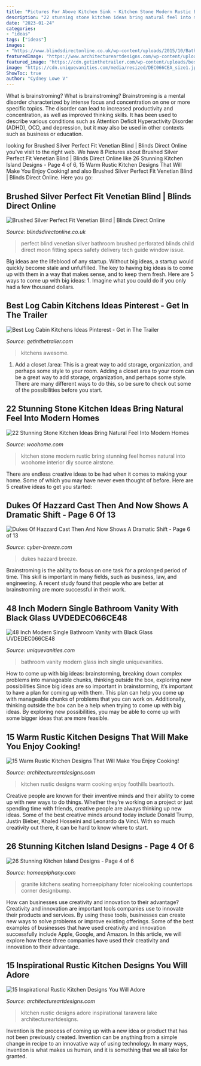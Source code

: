 ```yaml
---
title: "Pictures For Above Kitchen Sink ~ Kitchen Stone Modern Rustic Bring Stunning Feel Homes Natural Into Woohome Interior Diy Source Airstone"
description: "22 stunning stone kitchen ideas bring natural feel into modern homes"
date: "2023-01-24"
categories:
- "ideas"
tags: ["ideas"]
images:
- "https://www.blindsdirectonline.co.uk/wp-content/uploads/2015/10/Bathroom_P_Cosmo_BrushedSilver950_Issue_002.jpg"
featuredImage: "https://www.architectureartdesigns.com/wp-content/uploads/2016/08/15-Inspirational-Rustic-Kitchen-Designs-You-Will-Adore-7.jpg"
featured_image: "https://cdn.getinthetrailer.com/wp-content/uploads/best-log-cabin-kitchens-ideas-pinterest_153038.jpg"
image: "https://cdn.uniquevanities.com/media/resized/DEC066CEA_size1.jpg"
ShowToc: true
author: "Cydney Lowe V"
---
```



What is brainstroming?
What is brainstroming? Brainstroming is a mental disorder characterized by intense focus and concentration on one or more specific topics. The disorder can lead to increased productivity and concentration, as well as improved thinking skills. It has been used to describe various conditions such as Attention Deficit Hyperactivity Disorder (ADHD), OCD, and depression, but it may also be used in other contexts such as business or education.

	

		
looking for Brushed Silver Perfect Fit Venetian Blind | Blinds Direct Online you've visit to the right web. We have 8 Pictures about Brushed Silver Perfect Fit Venetian Blind | Blinds Direct Online like 26 Stunning Kitchen Island Designs - Page 4 of 6, 15 Warm Rustic Kitchen Designs That Will Make You Enjoy Cooking! and also Brushed Silver Perfect Fit Venetian Blind | Blinds Direct Online. Here you go:
		
    
## Brushed Silver Perfect Fit Venetian Blind | Blinds Direct Online

<img loading=lazy src="https://www.blindsdirectonline.co.uk/wp-content/uploads/2015/10/Bathroom_P_Cosmo_BrushedSilver950_Issue_002.jpg" onerror="this.onerror=null;this.src='https://tse3.mm.bing.net/th?id=OIP.CGRRVck1A8ihaWF1KtIgvwHaJ4&amp;pid=15.1';" alt="Brushed Silver Perfect Fit Venetian Blind | Blinds Direct Online">

_Source: blindsdirectonline.co.uk_

>perfect blind venetian silver bathroom brushed perforated blinds child direct moon fitting specs safety delivery tech guide window issue. 

	

Big ideas are the lifeblood of any startup. Without big ideas, a startup would quickly become stale and unfulfilled. The key to having big ideas is to come up with them in a way that makes sense, and to keep them fresh. Here are 5 ways to come up with big ideas: 1. Imagine what you could do if you only had a few thousand dollars.

    
## Best Log Cabin Kitchens Ideas Pinterest - Get In The Trailer

<img loading=lazy src="https://cdn.getinthetrailer.com/wp-content/uploads/best-log-cabin-kitchens-ideas-pinterest_153038.jpg" onerror="this.onerror=null;this.src='https://tse3.mm.bing.net/th?id=OIP.jrP-HV40xwn88A1YbKHF0QHaLZ&amp;pid=15.1';" alt="Best Log Cabin Kitchens Ideas Pinterest - Get in The Trailer">

_Source: getinthetrailer.com_

>kitchens awesome. 

	

1. Add a closet /area: This is a great way to add storage, organization, and perhaps some style to your room.
Adding a closet area to your room can be a great way to add storage, organization, and perhaps some style. There are many different ways to do this, so be sure to check out some of the possibilities before you start.

    
## 22 Stunning Stone Kitchen Ideas Bring Natural Feel Into Modern Homes

<img loading=lazy src="https://www.woohome.com/wp-content/uploads/2015/05/rustic-stone-kitchen-woohome-13.jpg" onerror="this.onerror=null;this.src='https://tse1.mm.bing.net/th?id=OIP.lNPVXzs2oRflo3aXTqrDUQHaJ4&amp;pid=15.1';" alt="22 Stunning Stone Kitchen Ideas Bring Natural Feel Into Modern Homes">

_Source: woohome.com_

>kitchen stone modern rustic bring stunning feel homes natural into woohome interior diy source airstone. 

	

There are endless creative ideas to be had when it comes to making your home. Some of which you may have never even thought of before. Here are 5 creative ideas to get you started:

    
## Dukes Of Hazzard Cast Then And Now Shows A Dramatic Shift - Page 6 Of 13

<img loading=lazy src="https://cyber-breeze.com/wp-content/uploads/2017/02/005-8-luke-duke-then-66157f7986dcaf4db8bab48240b7c275-696x528.jpg" onerror="this.onerror=null;this.src='https://tse4.mm.bing.net/th?id=OIP.Cc70eIi733_7GKMyaFnBGAHaFn&amp;pid=15.1';" alt="Dukes Of Hazzard Cast Then And Now Shows A Dramatic Shift - Page 6 of 13">

_Source: cyber-breeze.com_

>dukes hazzard breeze. 

	

Brainstroming is the ability to focus on one task for a prolonged period of time. This skill is important in many fields, such as business, law, and engineering. A recent study found that people who are better at brainstroming are more successful in their work.

    
## 48 Inch Modern Single Bathroom Vanity With Black Glass UVDEDEC066CE48

<img loading=lazy src="https://cdn.uniquevanities.com/media/resized/DEC066CEA_size1.jpg" onerror="this.onerror=null;this.src='https://tse4.mm.bing.net/th?id=OIP.WtzLgYzVED-5Eqfdp3EhawAAAA&amp;pid=15.1';" alt="48 Inch Modern Single Bathroom Vanity with Black Glass UVDEDEC066CE48">

_Source: uniquevanities.com_

>bathroom vanity modern glass inch single uniquevanities. 

	

How to come up with big ideas: brainstorming, breaking down complex problems into manageable chunks, thinking outside the box, exploring new possibilities
Since big ideas are so important in brainstorming, it’s important to have a plan for coming up with them. This plan can help you come up with manageable chunks of problems that you can work on. Additionally, thinking outside the box can be a help when trying to come up with big ideas. By exploring new possibilities, you may be able to come up with some bigger ideas that are more feasible.

    
## 15 Warm Rustic Kitchen Designs That Will Make You Enjoy Cooking!

<img loading=lazy src="https://www.architectureartdesigns.com/wp-content/uploads/2015/01/15-Warm-Rustic-Kitchen-Designs-That-Will-Make-You-Enjoy-Cooking-14-630x942.jpg" onerror="this.onerror=null;this.src='https://tse2.mm.bing.net/th?id=OIP.RhPuq2u3Ro8URneVDjo5pQHaLE&amp;pid=15.1';" alt="15 Warm Rustic Kitchen Designs That Will Make You Enjoy Cooking!">

_Source: architectureartdesigns.com_

>kitchen rustic designs warm cooking enjoy foothills beartooth. 

	

Creative people are known for their inventive minds and their ability to come up with new ways to do things. Whether they’re working on a project or just spending time with friends, creative people are always thinking up new ideas. Some of the best creative minds around today include Donald Trump, Justin Bieber, Khaled Hosseini and Leonardo da Vinci. With so much creativity out there, it can be hard to know where to start.

    
## 26 Stunning Kitchen Island Designs - Page 4 Of 6

<img loading=lazy src="https://homeepiphany.com/wp-content/uploads/2015/04/26-Stunning-Kitchen-Island-Designs-16.jpg" onerror="this.onerror=null;this.src='https://tse2.mm.bing.net/th?id=OIP.hIA35M0Msq3aHDoq7N7MDgHaFj&amp;pid=15.1';" alt="26 Stunning Kitchen Island Designs - Page 4 of 6">

_Source: homeepiphany.com_

>granite kitchens seating homeepiphany foter nicelooking countertops corner designbump. 

	

How can businesses use creativity and innovation to their advantage?
Creativity and innovation are important tools companies use to innovate their products and services. By using these tools, businesses can create new ways to solve problems or improve existing offerings. Some of the best examples of businesses that have used creativity and innovation successfully include Apple, Google, and Amazon. In this article, we will explore how these three companies have used their creativity and innovation to their advantage.

    
## 15 Inspirational Rustic Kitchen Designs You Will Adore

<img loading=lazy src="https://www.architectureartdesigns.com/wp-content/uploads/2016/08/15-Inspirational-Rustic-Kitchen-Designs-You-Will-Adore-7.jpg" onerror="this.onerror=null;this.src='https://tse1.mm.bing.net/th?id=OIP.IzNjzPOtXFWjr_tkhtl6DAHaLQ&amp;pid=15.1';" alt="15 Inspirational Rustic Kitchen Designs You Will Adore">

_Source: architectureartdesigns.com_

>kitchen rustic designs adore inspirational tarawera lake architectureartdesigns. 

	

Invention is the process of coming up with a new idea or product that has not been previously created. Invention can be anything from a simple change in recipe to an innovative way of using technology. In many ways, invention is what makes us human, and it is something that we all take for granted.

